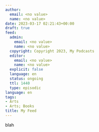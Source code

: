 ```yaml
---
author:
  email: <no value>
  name: <no value>
date: 2023-03-17 02:21:43+00:00
draft: true
feed:
  admin:
    email: <no value>
    name: <no value>
  copyright: Copyright 2023, My Podcasts
  editor:
    email: <no value>
    name: <no value>
  explicit: false
  language: en
  status: ongoing
  ttl: 1440
  type: episodic
language: en
tags:
- Arts
- Arts; Books
title: My Feed
---
```


blah